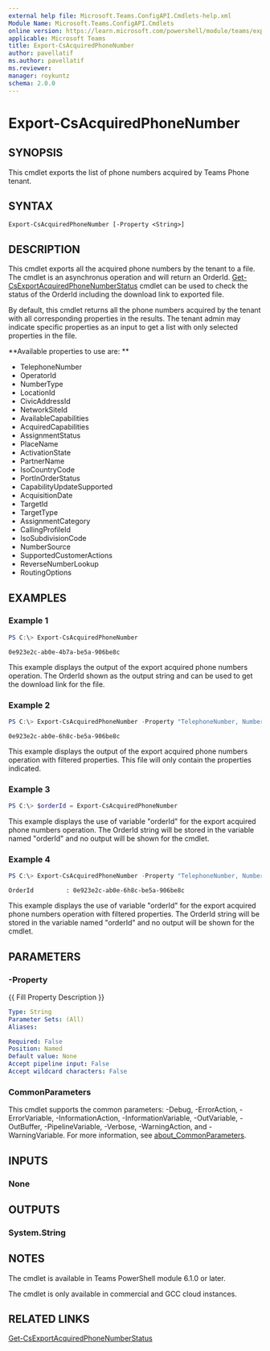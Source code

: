 ```yaml
---
external help file: Microsoft.Teams.ConfigAPI.Cmdlets-help.xml
Module Name: Microsoft.Teams.ConfigAPI.Cmdlets
online version: https://learn.microsoft.com/powershell/module/teams/export-csacquiredphonenumber
applicable: Microsoft Teams
title: Export-CsAcquiredPhoneNumber
author: pavellatif
ms.author: pavellatif
ms.reviewer:
manager: roykuntz
schema: 2.0.0
---
```


# Export-CsAcquiredPhoneNumber

## SYNOPSIS
This cmdlet exports the list of phone numbers acquired by Teams Phone tenant. 

## SYNTAX

```
Export-CsAcquiredPhoneNumber [-Property <String>]
```

## DESCRIPTION
This cmdlet exports all the acquired phone numbers by the tenant to a file. The cmdlet is an asynchronus operation and will return an OrderId. [Get-CsExportAcquiredPhoneNumberStatus](Get-CsExportAcquiredPhoneNumberStatus.md) cmdlet can be used to check the status of the OrderId including the download link to exported file. 

By default, this cmdlet returns all the phone numbers acquired by the tenant with all corresponding properties in the results. The tenant admin may indicate specific properties as an input to get a list with only selected properties in the file.

**Available properties to use are: **

- TelephoneNumber
- OperatorId
- NumberType
- LocationId
- CivicAddressId
- NetworkSiteId
- AvailableCapabilities
- AcquiredCapabilities
- AssignmentStatus
- PlaceName
- ActivationState
- PartnerName
- IsoCountryCode
- PortInOrderStatus
- CapabilityUpdateSupported
- AcquisitionDate
- TargetId
- TargetType
- AssignmentCategory
- CallingProfileId
- IsoSubdivisionCode
- NumberSource
- SupportedCustomerActions
- ReverseNumberLookup
- RoutingOptions



## EXAMPLES

### Example 1
```powershell
PS C:\> Export-CsAcquiredPhoneNumber
```
```output
0e923e2c-ab0e-4b7a-be5a-906be8c
```
This example displays the output of the export acquired phone numbers operation. The OrderId shown as the output string and can be used to get the download link for the file.

### Example 2
```powershell
PS C:\> Export-CsAcquiredPhoneNumber -Property "TelephoneNumber, NumberType, AssignmentStatus"
```
```output
0e923e2c-ab0e-6h8c-be5a-906be8c
```
This example displays the output of the export acquired phone numbers operation with filtered properties. This file will only contain the properties indicated. 

### Example 3
```powershell
PS C:\> $orderId = Export-CsAcquiredPhoneNumber
```
This example displays the use of variable "orderId" for the export acquired phone numbers operation. The OrderId string will be stored in the variable named "orderId" and no output will be shown for the cmdlet.

### Example 4
```powershell
PS C:\> Export-CsAcquiredPhoneNumber -Property "TelephoneNumber, NumberType, AssignmentStatus"
```
```output
OrderId         : 0e923e2c-ab0e-6h8c-be5a-906be8c
```
This example displays the use of variable "orderId" for the export acquired phone numbers operation with filtered properties. The OrderId string will be stored in the variable named "orderId" and no output will be shown for the cmdlet.  

## PARAMETERS

### -Property
{{ Fill Property Description }}

```yaml
Type: String
Parameter Sets: (All)
Aliases:

Required: False
Position: Named
Default value: None
Accept pipeline input: False
Accept wildcard characters: False
```


### CommonParameters
This cmdlet supports the common parameters: -Debug, -ErrorAction, -ErrorVariable, -InformationAction, -InformationVariable, -OutVariable, -OutBuffer, -PipelineVariable, -Verbose, -WarningAction, and -WarningVariable. For more information, see [about_CommonParameters](http://go.microsoft.com/fwlink/?LinkID=113216).

## INPUTS

### None

## OUTPUTS

### System.String

## NOTES
The cmdlet is available in Teams PowerShell module 6.1.0 or later. 

The cmdlet is only available in commercial and GCC cloud instances.

## RELATED LINKS
[Get-CsExportAcquiredPhoneNumberStatus](Get-CsExportAcquiredPhoneNumberStatus.md)
